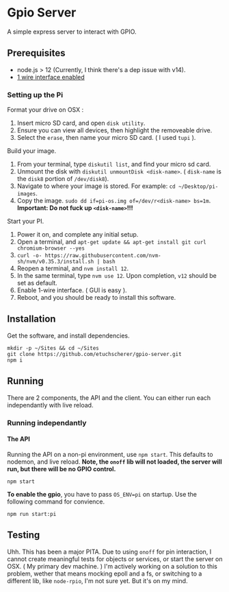 # Gpio Server

A simple express server to interact with GPIO.

## Prerequisites

* node.js > 12 (Currently, I think there's a dep issue with v14).
* [1 wire interface enabled](https://www.raspberrypi-spy.co.uk/2018/02/enable-1-wire-interface-raspberry-pi/)

### Setting up the Pi

Format your drive on OSX :

1. Insert micro SD card, and open `disk utility`.
2. Ensure you can view all devices, then highlight the removeable drive.
3. Select the `erase`, then name your micro SD card. ( I used `tupi` ).

Build your image.

1. From your terminal, type `diskutil list`, and find your micro sd card.
2. Unmount the disk with `diskutil unmountDisk <disk-name>`. ( `disk-name` is the `disk8` portion of `/dev/disk8`).
3. Navigate to where your image is stored. For example: `cd ~/Desktop/pi-images`.
4. Copy the image. `sudo dd if=pi-os.img of=/dev/r<disk-name> bs=1m`. __Important: Do not fuck up `<disk-name>`!!!__

Start your PI.

1. Power it on, and complete any initial setup.
2. Open a terminal, and `apt-get update && apt-get install git curl chromium-browser --yes`
3. `curl -o- https://raw.githubusercontent.com/nvm-sh/nvm/v0.35.3/install.sh | bash`
4. Reopen a terminal, and `nvm install 12`.
5. In the same terminal, type `nvm use 12`. Upon completion, `v12` should be set as default.
4. Enable 1-wire interface. ( GUI is easy ).
5. Reboot, and you should be ready to install this software.

## Installation

Get the software, and install dependencies.

```
mkdir -p ~/Sites && cd ~/Sites
git clone https://github.com/etuchscherer/gpio-server.git
npm i
```

## Running

There are 2 components, the API and the client. You can either run each independantly with live reload.

### Running independantly

#### The API

Running the API on a non-pi environment, use `npm start`. This defaults to nodemon, and live reload. __Note, the `onoff` lib will not loaded, the server will run, but there will be no GPIO control.__

```
npm start
```

__To enable the gpio__, you have to pass `OS_ENV=pi` on startup. Use the following command for convience.

```
npm run start:pi
```


## Testing

Uhh. This has been a major PITA. Due to using `onoff` for pin interaction, I cannot create meaningful
tests for objects or services, or start the server on OSX. ( My primary dev machine. ) I'm actively working
on a solution to this problem, wether that means mocking epoll and a fs, or switching to a different
lib, like `node-rpio`, I'm not sure yet. But it's on my mind.